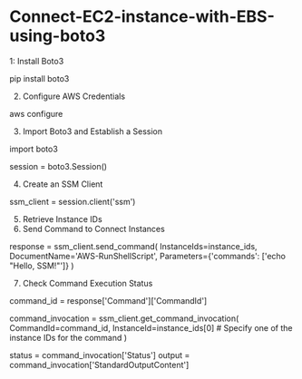 # Connect-EC2-instance-with-EBS-using-boto3

1: Install Boto3

pip install boto3

2. Configure AWS Credentials

aws configure

3. Import Boto3 and Establish a Session

import boto3

session = boto3.Session()

4. Create an SSM Client

ssm_client = session.client('ssm')

5. Retrieve Instance IDs
6. Send Command to Connect Instances

response = ssm_client.send_command(
    InstanceIds=instance_ids,
    DocumentName='AWS-RunShellScript',
    Parameters={'commands': ['echo "Hello, SSM!"']}
)

7. Check Command Execution Status

command_id = response['Command']['CommandId']

command_invocation = ssm_client.get_command_invocation(
    CommandId=command_id,
    InstanceId=instance_ids[0]  # Specify one of the instance IDs for the command
)

status = command_invocation['Status']
output = command_invocation['StandardOutputContent']

